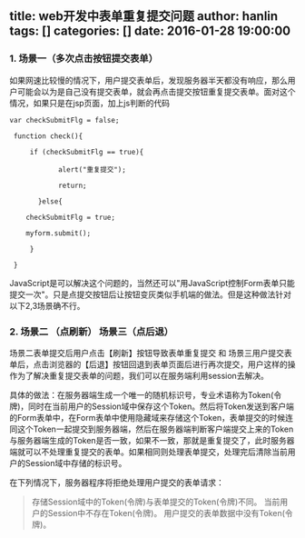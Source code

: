 title: web开发中表单重复提交问题
author: hanlin
tags: []
categories: []
date: 2016-01-28 19:00:00
---
### 1. 场景一（多次点击按钮提交表单）
如果网速比较慢的情况下，用户提交表单后，发现服务器半天都没有响应，那么用户可能会以为是自己没有提交表单，就会再点击提交按钮重复提交表单。面对这个情况，如果只是在jsp页面，加上js判断的代码
<!--more-->
```
var checkSubmitFlg = false;

 function check(){

     if (checkSubmitFlg == true){

            alert("重复提交");

            return;

       }else{

    checkSubmitFlg = true;   

    myform.submit();

     }

 }
```
JavaScript是可以解决这个问题的，当然还可以"用JavaScript控制Form表单只能提交一次"。只是点提交按钮后让按钮变灰类似手机端的做法。但是这种做法针对以下2,3场景确不行。

### 2. 场景二 （点刷新）    场景三（点后退）

场景二表单提交后用户点击【刷新】按钮导致表单重复提交 和 场景三用户提交表单后，点击浏览器的【后退】按钮回退到表单页面后进行再次提交，用户这样的操作为了解决重复提交表单的问题，我们可以在服务端利用session去解决。

具体的做法：在服务器端生成一个唯一的随机标识号，专业术语称为Token(令牌)，同时在当前用户的Session域中保存这个Token。然后将Token发送到客户端的Form表单中，在Form表单中使用隐藏域来存储这个Token，表单提交的时候连同这个Token一起提交到服务器端，然后在服务器端判断客户端提交上来的Token与服务器端生成的Token是否一致，如果不一致，那就是重复提交了，此时服务器端就可以不处理重复提交的表单。如果相同则处理表单提交，处理完后清除当前用户的Session域中存储的标识号。

在下列情况下，服务器程序将拒绝处理用户提交的表单请求：

>存储Session域中的Token(令牌)与表单提交的Token(令牌)不同。
当前用户的Session中不存在Token(令牌)。
用户提交的表单数据中没有Token(令牌)。
